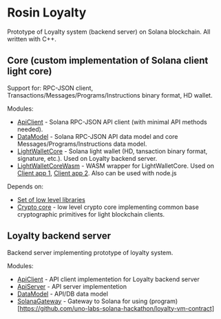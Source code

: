 # Rosin Loyalty

Prototype of Loyalty system (backend server) on Solana blockchain. All written with C++.

## Core (custom implementation of Solana client light core)
Support for: RPC-JSON client, Transactions/Messages/Programs/Instructions binary format, HD wallet.

Modules:
- [ApiClient](Core/ApiClient) - Solana RPC-JSON API client (with minimal API methods needed).
- [DataModel](Core/DataModel) - Solana RPC-JSON API data model and core Messages/Programs/Instructions data model.
- [LightWalletCore](Core/LightWalletCore) - Solana light wallet (HD, tansaction binary format, signature, etc.). Used on Loyalty backend server.
- [LightWalletCoreWasm](Core/LightWalletCoreWasm) - WASM wrapper for LightWalletCore. Used on [Client app 1](https://github.com/uno-labs-solana-hackathon/customer-app), [Client app 2](https://github.com/uno-labs-solana-hackathon/customer-mobile-app). Also can be used with node.js

Depends on: 
- [Set of low level libraries](https://github.com/ITBear?tab=repositories)
- [Crypto core](https://github.com/ITBear/GpCryptoCore) - low level crypto core implementing common base cryptographic primitives for light blockchain clients.

## Loyalty backend server
Backend server implementing prototype of loyalty system.

Modules:
- [ApiClient](Loyalty/ApiClient) - API client implementetion for Loyalty backend server
- [ApiServer](Loyalty/ApiServer) - API server implementetion
- [DataModel](Loyalty/DataModel) - API/DB data model
- [SolanaGateway](Loyalty/SolanaGateway) - Gateway to Solana for using (program)[https://github.com/uno-labs-solana-hackathon/loyalty-vm-contract]
